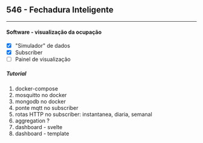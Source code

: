 ## 546 - Fechadura Inteligente

---

#### Software - visualização da ocupação

- [x] "Simulador" de dados
- [x] Subscriber
- [ ] Painel de visualização

##### Tutorial

1. docker-compose
2. mosquitto no docker
5. mongodb no docker
4. ponte mqtt no subscriber
5. rotas HTTP no subscriber: instantanea, diaria, semanal
6. aggregation ?
7. dashboard - svelte
8. dashboard - template
